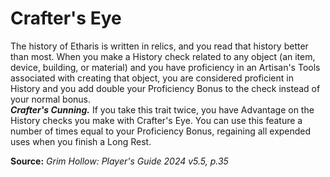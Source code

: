 # Crafter's Eye

The history of Etharis is written in relics, and you read that history better than most. When you make a History check related to any object (an item, device, building, or material) and you have proficiency in an Artisan's Tools associated with creating that object, you are considered proficient in History and you add double your Proficiency Bonus to the check instead of your normal bonus.  
***Crafter's Cunning.*** If you take this trait twice, you have Advantage on the History checks you make with Crafter's Eye. You can use this feature a number of times equal to your Proficiency Bonus, regaining all expended uses when you finish a Long Rest.

**Source:** *Grim Hollow: Player's Guide 2024 v5.5, p.35*